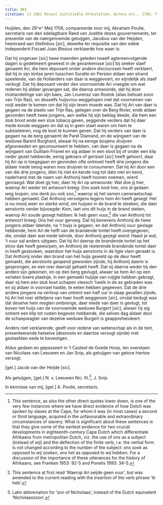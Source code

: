 ```yaml
---
title: ARI
citation: CJ 2961 Minuut Justitieële Attestatiën, Actens etc., 1706, ff. 73-76.
---
```


Huijden, den 28^e^ Meij 1706, compareerde voor mij, Abraham Poulle, secretaris van den edelagtbare Raed van Justitie dezes gouvernements, ter presentie van de naergenoemde getuijgen, Jacobus van der Heijden, heemraed aan Stellinbos \[*sic*\], dewelke ter requisitie van den edele Independent Fiscael Joan Blesius verklaerde hoe waer is:

Dat hij ongevaer \[*sic*\] twee maenden geleden twaelf agtereenvolgende dagen is gedetineert geweest in de gevankenisse \[*sic*\] bij seeker slaef genaemt Ari, die hem deposant onder andere discourssen heeft verklaert, dat hij in sijn kintse jaren tusschen Suratte en Persien aldaer aen strand speelende, van de Hollanders van daar is weggevoert, en eijndelijk als slaef verkogt. Dat hij deposant verder den voornoemde Ari vraegde om wat redenen hij aldaer gevangen sat, die daerop antwoorde, dat hij door mishandelinge van sijn baes, Jan Lourensz van Rostok (alias behuwt soon van Trijn Ras), en desselfs huijsvrou weggelopen met dat voornemen van noijt weder te komen om dat hij sijn leven moede was. Dat hij Ari van daer is gegaen na de plaets van Trijn Ras, gelegen over de Berg Rivier, ende aldaer gevonden heeft twee jongens, aen welke hij sijn beklag deede, die hem een stuk broot ende een stuk tobacq gaven, seggende verders dat hij daer mede konde weggaen en dat sij in geen staet waren om hem te subsisteeren, nog de kost te kunnen geven. Dat hij verders van daer is gegaen na de berg genaemt de Parel Diamand, en de wijngaert van de weduwe Barent Burghard, alwaar hij na eenige bosjens druijven afgesneeden en geconsumeert te hebben, van daer is gegaen na de wijngaert van Guilliam Frisnet en sig aldaer in een sloot bij of onder een klip neder gezet hebbende, eenig geknars of gerissel \[*sic*\] heeft gehoort, daar hij Ari op is toegegaan en gevonden ofte ontmoet heeft drie jongens die aldaer mede besig waren mos druijven te consumeren. Dat hij Ari door een van die drie jongens, dien hij niet en kende nog tot dato niet en kend, naderhand met de naam van Anthonij heeft hooren noemen, wierd gevraegd: Wat doet gij hier, daer hij Ari op antwoorde: Wat doe jij hier, waerop Ari weder tot antwoort kreeg: Ons soek kost hier, ons al gedaen weg loopen, ons denk jou ook soo,[^1] waerop sij het samen cameraetschap hebben gemaekt. Dat Anthonij vervolgens tegens hem Ari heeft gesegt: Het is nu mooij weer en sterke wind, om huijsen in de brand te steeken, die daer aenstonts verder bijvoegde: Kom, laet ons dit huijs in de brand steken, waerop Ari soude gesegt hebben: Ik heb geen vuur,[^2] die van Anthonij tot antwoort kreeg: Ons het vuur genoeg. Dat hij benevens Anthonij de twee jongens aldaer latende, na ’t huijs is gegaen, en dat Anthonij vuur geslage hebbende, hem Ari de helft van de brandende tontel heeft overgegeven, die, omdat daer wat mede talmde, door Anthonij gezegt wierd: Haast je wat, ’t vuur sal anders uijtgaen. Dat hij Ari daerop de brandende tontel op het stroo dak heeft geworpen, en Anthonij de resterende brandende tontel daer in heeft gestooken, waerdoor het huijs aenstonts in de ligte vlam geraakt is. Dat Anthonij onder den brand van het huijs geweld op de deur heeft gemaekt, die aenstonts geopend geworden zijnde, hij Anthonij daerin is gesprongen, en een roer daeruijt gehaelt heeft. Dat sij daerna weder bij den andere sijn gekomen, en op den berg gevlugd, alwaer se hem Ari op een verlaten boere plaetsje, in een gemaekt huijsje van ruijgte hebben gebragt, daer sij hem een stuk kout schapen vleesch ’twelk in de as gebraden was en sij aldaer in voorraet hadde, te eeten hebben gegeeven. Dat de drie andere jongens na verloop van ontrent een half uur in slaap gevallen zijnde, hij Ari het roer stilletjens van haer hooft weggenom \[*sic*\], omdat bedugt was dat deselve hem mogten ombrenge, daer mede van daer is gevlugt, tot boven het huijs van de voornoemde weduwe Burgert \[*sic*\], alwaer hij sig ontrent een klip tot rusten begeven hebbende, die selven dag aldaer door de schaepwagter van dezelve weduwe Burgert is geapprehendeert.

Anders niet verklarende, geeft voor redene van wetenschap als in de text, presenteerende hetselve (desnoots en daertoe versogt sijnde) met gestaefden eede te bevestigen.

Aldus gedaen en gepasseert in ’t Casteel de Goede Hoop, ten overstaen van Nicolaes van Leeuwen en Jan Snip, als getuijgen van gelove hiertoe versogt.

\[get.\] Jacob van der Heijde \[*sic*\].

Als getuijgen, \[get.\] N. v. Leeuwen Nic. fil.[^3], J. Snip.

In kennisse van mij, \[get.\] A. Poulle, secretaris.

[^1]: This sentence, as also the other direct quotes lower down, is one of the very few instances where we have direct evidence of how Dutch was spoken by slaves at the Cape, for whom it was (in most cases) a second or third language, acquired in the unfavourable and extraordinary circumstances of slavery. What is significant about these sentences is that they give some of the earliest evidence for two crucial developments in eighteenth-century Cape Dutch which differentiate Afrikaans from metropolitan Dutch, viz. the use of *ons* as a subject (instead of *wij*) and the deflection of the finite verb, i.e. the verbal form is not changed according to the number of the subject: *ons soek* as opposed to *wij zoeken*, *ons het* as opposed to *wij hebben*. For a discussion of the importance of these utterances for the history of Afrikaans, see Franken 1953: 92-5 and Ponelis 1993: 34-5.

[^2]: This sentence at first read ‘Waerop Ari seijde geen vuur’, but was amended to the current reading with the insertion of the verb phrase ‘Ik heb’.

[^3]: Latin abbreviation for ‘son of Nicholaas’, instead of the Dutch equivalent ‘Nicholaaszoon’.
